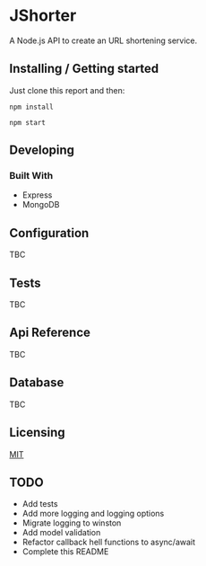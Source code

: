 # JShorter

A Node.js API to create an URL shortening service.


## Installing / Getting started

Just clone this report and then:

```
npm install
```

```
npm start
```

## Developing

### Built With
* Express
* MongoDB

## Configuration

TBC

## Tests

TBC

## Api Reference

TBC

## Database

TBC

## Licensing

  [MIT](LICENSE)

## TODO
* Add tests
* Add more logging and logging options
* Migrate logging to winston
* Add model validation
* Refactor callback hell functions to async/await
* Complete this README

